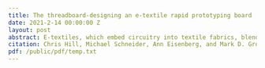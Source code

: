```yaml
---
title: The threadboard-designing an e-textile rapid prototyping board
date: 2021-2-14 00:00:00 Z
layout: post
abstract: E-textiles, which embed circuitry into textile fabrics, blend art and  creative expression with engineering, making it a popular choice for STEAM classrooms [6, 12]. Currently, e-textile development relies on tools intended for traditional embedded systems, which utilize printed circuit boards and insulated wires. These tools do not translate well to e-textiles, which utilize fabric and uninsulated conductive thread. This mismatch of tools and materials can lead to an overly complicated development process for novices. In particular, rapid prototyping tools for traditional embedded systems are poorly matched for e-textile prototyping. This paper presents the ThreadBoard, a tool that supports rapid prototyping of e-textile circuits. With rapid prototyping, students can test circuit designs and identify circuitry errors prior to their sewn project. We present the design process used to iteratively create the ThreadBoard’s layout, with the goal of improving its usability for e-textile creators.
citation: Chris Hill, Michael Schneider, Ann Eisenberg, and Mark D. Gross. 2021. The ThreadBoard: Designing an E-Textile Rapid Prototyping Board. In Fifteenth International Conference on Tangible, Embedded, and Embodied Interaction (TEI '21), February 14–17, 2021, Salzburg, Austria. ACM, New York, NY, USA, 7 Pages. https://doi.org/10.1145/3430524.3440642
pdf: /public/pdf/temp.txt
---
```

